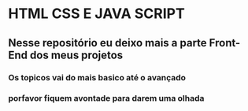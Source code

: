 # HTML CSS E JAVA SCRIPT

## Nesse repositório eu deixo mais a parte Front-End dos meus projetos

### Os topicos vai do mais basico até o avançado
### porfavor fiquem avontade para darem uma olhada